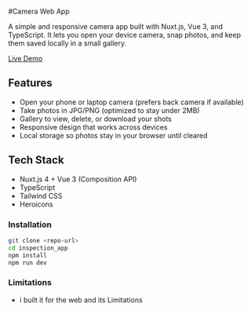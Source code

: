 #Camera Web App

A simple and responsive camera app built with Nuxt.js, Vue 3, and TypeScript.
It lets you open your device camera, snap photos, and keep them saved locally in a small gallery.

[Live Demo](https://inspection-app-iota.vercel.app/)

## Features

- Open your phone or laptop camera (prefers back camera if available)
- Take photos in JPG/PNG (optimized to stay under 2MB)
- Gallery to view, delete, or download your shots
- Responsive design that works across devices
- Local storage so photos stay in your browser until cleared

## Tech Stack

- Nuxt.js 4 + Vue 3 (Composition API)
- TypeScript
- Tailwind CSS
- Heroicons

### Installation

```bash
git clone <repo-url>
cd inspection_app
npm install
npm run dev
```

### Limitations

- i built it for the web and its Limitations
